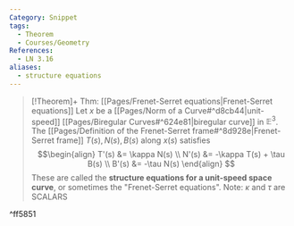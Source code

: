 ```yaml
---
Category: Snippet
tags:
  - Theorem
  - Courses/Geometry
References:
  - LN 3.16
aliases:
  - structure equations
---
```

> [!Theorem]+ Thm: [[Pages/Frenet-Serret equations|Frenet-Serret equations]]
> Let $x$ be a [[Pages/Norm of a Curve#^d8cb44|unit-speed]] [[Pages/Biregular Curves#^624e81|biregular curve]] in $\mathbb{E}^{3}$. The [[Pages/Definition of the Frenet-Serret frame#^8d928e|Frenet-Serret frame]] $T(s),\,N(s),\,B(s)$ along $x(s)$ satisfies
> $$\begin{align}
> T'(s) &= \kappa N(s) \\
> N'(s) &= -\kappa T(s) + \tau B(s) \\
> B'(s) &= -\tau N(s)
> \end{align} $$
> These are called the **structure equations for a unit-speed space curve**, or sometimes the "Frenet-Serret equations".
> Note: $\kappa$ and $\tau$ are SCALARS

^ff5851

